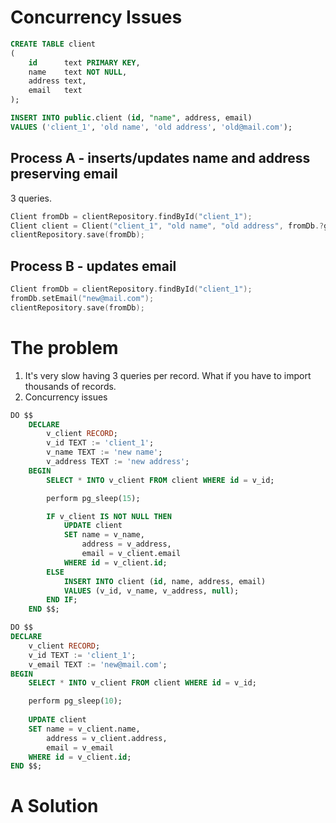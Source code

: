 # Concurrency Issues

```sql
CREATE TABLE client
(
    id      text PRIMARY KEY,
    name    text NOT NULL,
    address text,
    email   text
);

INSERT INTO public.client (id, "name", address, email)
VALUES ('client_1', 'old name', 'old address', 'old@mail.com');
```

## Process A - inserts/updates name and address preserving email

3 queries.
```kotlin
Client fromDb = clientRepository.findById("client_1");
Client client = Client("client_1", "old name", "old address", fromDb.?getEmail());
clientRepository.save(fromDb);
```

## Process B - updates email
```kotlin
Client fromDb = clientRepository.findById("client_1");
fromDb.setEmail("new@mail.com");
clientRepository.save(fromDb);
```

# The problem

1. It's very slow having 3 queries per record. What if you have to import thousands of records.
2. Concurrency issues

```sql
DO $$
    DECLARE
        v_client RECORD;
        v_id TEXT := 'client_1';
        v_name TEXT := 'new name';
        v_address TEXT := 'new address';
    BEGIN
        SELECT * INTO v_client FROM client WHERE id = v_id;

        perform pg_sleep(15);

        IF v_client IS NOT NULL THEN
            UPDATE client
            SET name = v_name,
                address = v_address,
                email = v_client.email
            WHERE id = v_client.id;
        ELSE
            INSERT INTO client (id, name, address, email)
            VALUES (v_id, v_name, v_address, null);
        END IF;
    END $$;
```

```sql
DO $$
DECLARE
    v_client RECORD;
    v_id TEXT := 'client_1';
    v_email TEXT := 'new@mail.com';
BEGIN
    SELECT * INTO v_client FROM client WHERE id = v_id;

   	perform pg_sleep(10);
   
    UPDATE client 
    SET name = v_client.name, 
        address = v_client.address, 
        email = v_email
    WHERE id = v_client.id;
END $$;
```

# A Solution
```sql

```
